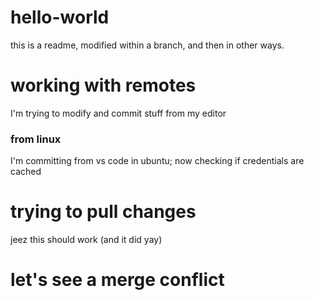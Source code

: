 # hello-world
this is a readme, modified within a branch, and then in other ways.

# working with remotes
I'm trying to modify and commit stuff from my editor
### from linux
I'm committing from vs code in ubuntu; now checking if credentials are cached

# trying to pull changes
jeez this should work (and it did yay)

# let's see a merge conflict